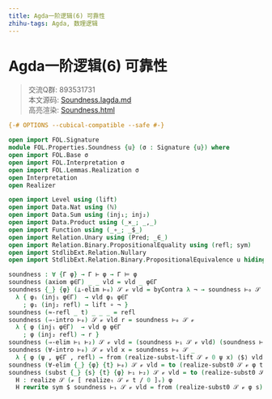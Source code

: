 ```yaml
---
title: Agda一阶逻辑(6) 可靠性
zhihu-tags: Agda, 数理逻辑
---
```


# Agda一阶逻辑(6) 可靠性

> 交流Q群: 893531731  
> 本文源码: [Soundness.lagda.md](https://github.com/choukh/agda-flypitch/blob/main/src/FOL/Properties/Soundness.lagda.md)  
> 高亮渲染: [Soundness.html](https://choukh.github.io/agda-flypitch/FOL.Properties.Soundness.html)  

```agda
{-# OPTIONS --cubical-compatible --safe #-}

open import FOL.Signature
module FOL.Properties.Soundness {u} (σ : Signature {u}) where
open import FOL.Base σ
open import FOL.Interpretation σ
open import FOL.Lemmas.Realization σ
open Interpretation
open Realizer

open import Level using (lift)
open import Data.Nat using (ℕ)
open import Data.Sum using (inj₁; inj₂)
open import Data.Product using (_×_; _,_)
open import Function using (_∘_; _$_)
open import Relation.Unary using (Pred; _∈_)
open import Relation.Binary.PropositionalEquality using (refl; sym)
open import StdlibExt.Relation.Nullary
open import StdlibExt.Relation.Binary.PropositionalEquivalence u hiding (_∘_; sym)
```

```agda
soundness : ∀ {Γ φ} → Γ ⊢ φ → Γ ⊨ φ
soundness (axiom φ∈Γ) _ _ vld = vld _ φ∈Γ
soundness {_} {φ} (⊥-elim ⊢₀) 𝒮 𝓋 vld = byContra λ ¬ → soundness ⊢₀ 𝒮 𝓋
  λ { φ₁ (inj₁ φ∈Γ)  → vld φ₁ φ∈Γ
    ; φ₁ (inj₂ refl) → lift ∘ ¬ }
soundness (≈-refl _ t) _ _ _ = refl
soundness (⇒-intro ⊢₀) 𝒮 𝓋 vld r = soundness ⊢₀ 𝒮 𝓋
  λ { φ (inj₁ φ∈Γ)  → vld φ φ∈Γ
    ; φ (inj₂ refl) → r }
soundness (⇒-elim ⊢₁ ⊢₂) 𝒮 𝓋 vld = (soundness ⊢₁ 𝒮 𝓋 vld) (soundness ⊢₂ 𝒮 𝓋 vld)
soundness (∀-intro ⊢₀) 𝒮 𝓋 vld x = soundness ⊢₀ 𝒮 _
  λ { φ (ψ , ψ∈Γ , refl) → from (realize-subst-lift 𝒮 𝓋 0 ψ x) ⟨$⟩ vld ψ ψ∈Γ }
soundness (∀-elim {_} {φ} {t} ⊢₀) 𝒮 𝓋 vld = to (realize-subst0 𝒮 𝓋 φ t) ⟨$⟩ soundness ⊢₀ 𝒮 𝓋 vld _
soundness (subst {_} {s} {t} {φ} ⊢₁ ⊢₂) 𝒮 𝓋 vld = to (realize-subst0 𝒮 𝓋 φ t) ⟨$⟩ H where
  H : realize 𝒮 (𝓋 [ realizeₜ 𝒮 𝓋 t / 0 ]ᵥ) φ
  H rewrite sym $ soundness ⊢₁ 𝒮 𝓋 vld = from (realize-subst0 𝒮 𝓋 φ s) ⟨$⟩ (soundness ⊢₂ 𝒮 𝓋 vld)
```
